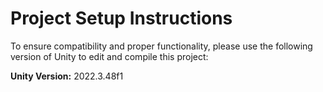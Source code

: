 # Project Setup Instructions

To ensure compatibility and proper functionality, please use the following version of Unity to edit and compile this project:

**Unity Version:** 2022.3.48f1

